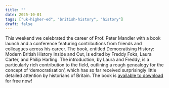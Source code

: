 ```yaml
---
title: ""
date: 2025-10-01
tags: ["uk-higher-ed", "british-history", "history"]
draft: false
---
```


This weekend we celebrated the career of Prof. Peter Mandler with a book launch and a conference featuring contributions from friends and colleagues across his career. The book, entitled Democratising History: Modern British History Inside and Out, is edited by Freddy Foks, Laura Carter, and Philip Harling. The introduction, by Laura and Freddy, is a particularly rich contribution to the field, outlining a rough genealogy for the concept of ‘democratisation’, which has so far received surprisingly little detailed attention by historians of Britain. The book is [available to download](https://uolpress.co.uk/book/democratising-history/) for free now!
